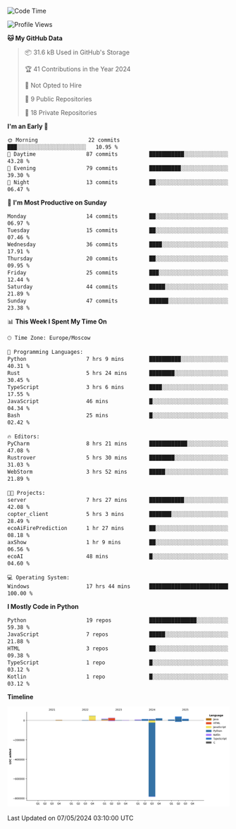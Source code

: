 <!--START_SECTION:waka-->
![Code Time](http://img.shields.io/badge/Code%20Time-316%20hrs%2028%20mins-blue)

![Profile Views](http://img.shields.io/badge/Profile%20Views-0-blue)

**🐱 My GitHub Data** 

> 📦 31.6 kB Used in GitHub's Storage 
 > 
> 🏆 41 Contributions in the Year 2024
 > 
> 🚫 Not Opted to Hire
 > 
> 📜 9 Public Repositories 
 > 
> 🔑 18 Private Repositories 
 > 
**I'm an Early 🐤** 

```text
🌞 Morning                22 commits          ███░░░░░░░░░░░░░░░░░░░░░░   10.95 % 
🌆 Daytime                87 commits          ███████████░░░░░░░░░░░░░░   43.28 % 
🌃 Evening                79 commits          ██████████░░░░░░░░░░░░░░░   39.30 % 
🌙 Night                  13 commits          ██░░░░░░░░░░░░░░░░░░░░░░░   06.47 % 
```
📅 **I'm Most Productive on Sunday** 

```text
Monday                   14 commits          ██░░░░░░░░░░░░░░░░░░░░░░░   06.97 % 
Tuesday                  15 commits          ██░░░░░░░░░░░░░░░░░░░░░░░   07.46 % 
Wednesday                36 commits          ████░░░░░░░░░░░░░░░░░░░░░   17.91 % 
Thursday                 20 commits          ██░░░░░░░░░░░░░░░░░░░░░░░   09.95 % 
Friday                   25 commits          ███░░░░░░░░░░░░░░░░░░░░░░   12.44 % 
Saturday                 44 commits          █████░░░░░░░░░░░░░░░░░░░░   21.89 % 
Sunday                   47 commits          ██████░░░░░░░░░░░░░░░░░░░   23.38 % 
```


📊 **This Week I Spent My Time On** 

```text
🕑︎ Time Zone: Europe/Moscow

💬 Programming Languages: 
Python                   7 hrs 9 mins        ██████████░░░░░░░░░░░░░░░   40.31 % 
Rust                     5 hrs 24 mins       ████████░░░░░░░░░░░░░░░░░   30.45 % 
TypeScript               3 hrs 6 mins        ████░░░░░░░░░░░░░░░░░░░░░   17.55 % 
JavaScript               46 mins             █░░░░░░░░░░░░░░░░░░░░░░░░   04.34 % 
Bash                     25 mins             █░░░░░░░░░░░░░░░░░░░░░░░░   02.42 % 

🔥 Editors: 
PyCharm                  8 hrs 21 mins       ████████████░░░░░░░░░░░░░   47.08 % 
Rustrover                5 hrs 30 mins       ████████░░░░░░░░░░░░░░░░░   31.03 % 
WebStorm                 3 hrs 52 mins       █████░░░░░░░░░░░░░░░░░░░░   21.89 % 

🐱‍💻 Projects: 
server                   7 hrs 27 mins       ███████████░░░░░░░░░░░░░░   42.08 % 
copter_client            5 hrs 3 mins        ███████░░░░░░░░░░░░░░░░░░   28.49 % 
ecoAiFirePrediction      1 hr 27 mins        ██░░░░░░░░░░░░░░░░░░░░░░░   08.18 % 
axShow                   1 hr 9 mins         ██░░░░░░░░░░░░░░░░░░░░░░░   06.56 % 
ecoAI                    48 mins             █░░░░░░░░░░░░░░░░░░░░░░░░   04.60 % 

💻 Operating System: 
Windows                  17 hrs 44 mins      █████████████████████████   100.00 % 
```

**I Mostly Code in Python** 

```text
Python                   19 repos            ███████████████░░░░░░░░░░   59.38 % 
JavaScript               7 repos             █████░░░░░░░░░░░░░░░░░░░░   21.88 % 
HTML                     3 repos             ██░░░░░░░░░░░░░░░░░░░░░░░   09.38 % 
TypeScript               1 repo              █░░░░░░░░░░░░░░░░░░░░░░░░   03.12 % 
Kotlin                   1 repo              █░░░░░░░░░░░░░░░░░░░░░░░░   03.12 % 
```



**Timeline**

![Lines of Code chart](https://raw.githubusercontent.com/adlemx/adlemx/main/assets/bar_graph.png)


 Last Updated on 07/05/2024 03:10:00 UTC
<!--END_SECTION:waka-->
